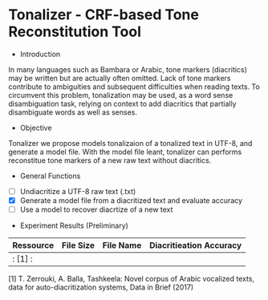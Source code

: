# Tonalizer - CRF-based Tone Reconstitution Tool

* Introduction

In many languages such as Bambara or Arabic, tone markers (diacritics) may be written but are actually often omitted. Lack of tone markers contribute to ambiguities and subsequent difficulties when reading texts. To circumvent this problem, tonalization may be used, as a word sense disambiguation task, relying on context to add diacritics that partially disambiguate words as well as senses. 

* Objective 

Tonalizer we propose models tonalizaion of a tonalized text in UTF-8, and generate a model file. With the model file leant, tonalizer can performs reconstitue tone markers of a new raw text without diacritics. 
	
* General Functions
- [ ] Undiacritize a UTF-8 raw text (.txt)
- [x] Generate a model file from a diacritized text and evaluate accuracy
- [ ] Use a model to recover diacrtize of a new text

* Experiment Results (Preliminary)

| Ressource | File Size | File Name | Diacritieation Accuracy |
|-----------|-----------|-----------|-------------------------|
|: [1]     :|           |           |                         |

[1] T. Zerrouki, A. Balla, Tashkeela: Novel corpus of Arabic vocalized texts, data for auto-diacritization systems, Data in Brief (2017)

